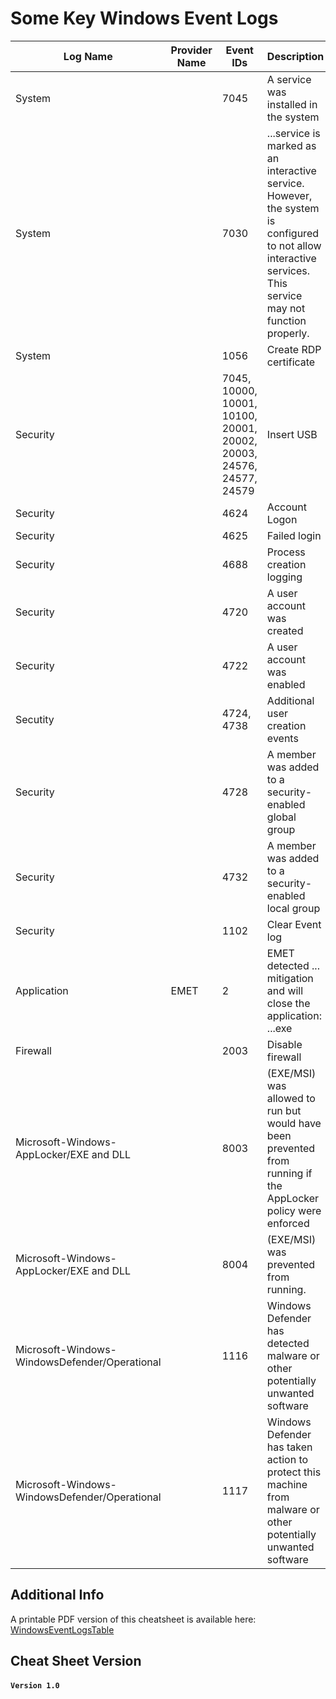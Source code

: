 Some Key Windows Event Logs
========


| Log Name | Provider Name  | Event IDs | Description |
| ------------- | ------------- | ------------- | ------------- |
| System || 7045 | A service was installed in the system |
| System || 7030	| ...service is marked as an interactive service.  However, the system is configured to not allow interactive services. This service may not function properly.|
| System || 1056	| Create RDP certificate |
| Security || 7045, 10000, 10001, 10100, 20001, 20002, 20003, 24576, 24577, 24579 | Insert USB |
| Security || 4624 | Account Logon |
| Security || 4625 | Failed login |
| Security || 4688 | Process creation logging |
| Security || 4720 |  A user account was created |
| Security || 4722 | A user account was enabled |
| Secutity || 4724, 4738 | Additional user creation events |
| Security || 4728 | A member was added to a security-enabled global group |
| Security || 4732| A member was added to a security-enabled local group |
| Security || 	1102 | Clear Event log |
| Application | EMET | 2 | EMET detected ... mitigation and will close the application: ...exe |
| Firewall || 2003 | Disable firewall |
| Microsoft-Windows-AppLocker/EXE and DLL ||	8003 | (EXE/MSI) was allowed to run but would have been prevented from running if the AppLocker policy were enforced |
| Microsoft-Windows-AppLocker/EXE and DLL ||	8004 | (EXE/MSI) was prevented from running. |
| Microsoft-Windows-WindowsDefender/Operational || 1116 | Windows Defender has detected malware or other potentially unwanted software|
| Microsoft-Windows-WindowsDefender/Operational || 1117 | Windows Defender has taken action to protect this machine from malware or other potentially unwanted software|

Additional Info
--------------
A printable PDF version of this cheatsheet is available here:
[WindowsEventLogsTable](pdfs/WindowsEventLogsTable.pdf)

Cheat Sheet Version
--------------
#### **`Version 1.0`**
